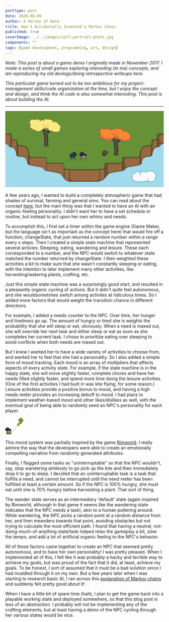 ```yaml
---
posttype: post
date: 2020-08-09
author: A Person of Note
title: How I Accidentally Invented a Markov Chain
published: true
coverImage: ../../images/self-portrait-photo.jpg
components: ""
tags: [game development, programming, art, design]
---
```


*Note: This post is about a game demo I originally made in November 2017. I made a series of small games exploring interesting (to me) concepts, and am reproducing my old devlogs/doing retrospective writeups here.*

*This particular game turned out to be too ambitious for my project-management skills/code organization at the time, but I enjoy the concept and design, and think the AI code is also somewhat interesting. This post is about building the AI.*

---


![Game Screenshot](../../images/post-images/ai-concept-2.png)

A few years ago, I wanted to build a completely atmospheric game that had shades of survival, farming and general sims. You can read about the concept [here](aminorstudio.com/posts/2020-07-20-ai-concepts), but the main thing was that I wanted to have an AI with an organic-feeling personality. I didn't want her to have a set schedule or routine, but instead to act upon her own whims and needs.

To accomplish this, I first set a timer within the game engine (Game Maker, but the language isn't as important as the concept here) that would fire off a function, changeState, that just returned a random number within a range every *x* steps. Then I created a simple state machine that represented several activies: Sleeping, eating, wandering and leisure. These each corresponded to a number, and the NPC would switch to whatever state matched the number returned by changeState. I then weighted these activities a bit to make sure that she wasn't constantly sleeping or eating, with the intention to later implement many other activities, like harvesting/watering plants, crafting, etc.

Just this simple state machine was a surprisingly good start, and resulted in a pleasantly organic cycling of actions. But it didn't quite feel autonomous, and she wouldsometimes switch among activites at ridiculous times. So I added more factors that would weight the transition chance in different directions.

For example, I added a needs counter to the NPC. Over time, her hunger and tiredness go up. The amount of hungry or tired she is weights the probability that she will sleep or eat, obviously. When a need is maxed out, she will override her next task and either sleep or eat as soon as she completes her current task. I chose to prioritize eating over sleeping to avoid conflicts when both needs are maxed out.

But I knew I wanted her to have a wide variety of activities to choose from, and wanted her to feel that she had a personality. So I also added a simple form of mood tracking. Each mood is an array of multipliers that affects aspects of every activity state. For example, if the state machine is in the happy state, she will move slightly faster, complete chores and have her needs filled slightly faster, and spend more time doing the leisure activities. (One of the first activities I had built in was kite flying, for some reason.) Leisure activities provide a positive bonus to mood, and having a high needs meter provides an increasing debuff to mood. I had plans to implement weather-based mood and other likes/dislikes as well, with the eventual goal of being able to randomly seed an NPC's personality for each player.


![Game Screenshot](../../images/post-images/spr_itemKite.png)

This mood system was partially inspired by the game [Rimworld](https://store.steampowered.com/app/294100/RimWorld/). I really admire the way that the developers were able to create an emotionally compelling narrative from randomly generated attributes.

Finally, I flagged some tasks as "uninterruptable" so that the NPC wouldn't, say, stop wandering aimlessly to go pick up the kite and then immediately drop it to go to sleep. I decided that an uninterruptable task is a task that fulfills a need, and cannot be interrupted until the need meter has been fulfilled at least a certain amount. So if the NPC is 100% hungry, she must eat until she is 70% hungry before harvesting a plant. That sort of thing.

The wander state serves as an intermediary 'default' state (again inspired by Rimworld, although in that game it seems like the wandering state indicates that the NPC needs a task), akin to a human puttering around. While wandering, the NPC picks a random point at a random distance from her, and then meanders towards that point, avoiding obstacles but not trying to calculate the most efficient path. I found that having a neutral, not-doing-much-of-anything state/task helped relax the gameplay a bit, slow the tempo, and add a lot of artificial organic feeling to the NPC's behavior. 

All of these factors came together to create an NPC that seemed pretty autonomous, and to have her own personality! I was pretty pleased. When I implemented all of this, I felt like it was probably a hacky and terrible way to achieve my goals, but was proud of the fact that it did, at least, achieve my goals. To be honest, I sort of assumed that it must be a bad solution since I had muddled through it on my own. But a few years later when I was starting to research basic AI, I ran across this [explanation of Markov chains](https://setosa.io/ev/markov-chains/) and suddenly felt pretty good about it!

When I have a little bit of spare time (hah), I plan to get the game back into a playable working state and deployed somewhere, so that this blog post is less of an abstraction. I probably will not be implementing any of the crafting elements, but at least having a demo of the NPC cycling through her various states would be nice.